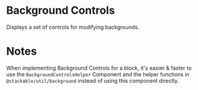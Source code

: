 # Background Controls

Displays a set of controls for modifying backgrounds.

# Notes

When implementing Background Controls for a block, it's easier & faster to use the `BackgroundControlsHelper` Component and the helper functions in `@stackable/util/background` instead of using this component directly.
